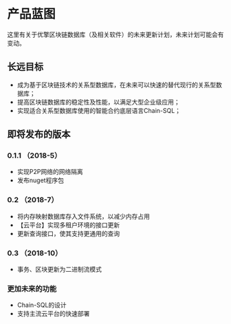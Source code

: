 # 产品蓝图

这里有关于优擎区块链数据库（及相关软件）的未来更新计划，未来计划可能会有变动。

## 长远目标

* 成为基于区块链技术的关系型数据库，在未来可以快速的替代现行的关系型数据库；
* 提高区块链数据库的稳定性及性能，以满足大型企业级应用；
* 实现适合关系型数据库使用的智能合约底层语言Chain-SQL；

## 即将发布的版本

### 0.1.1 （2018-5）

* 实现P2P网络的网络隔离
* 发布nuget程序包

### 0.2 （2018-7）

* 将内存映射数据库存入文件系统，以减少内存占用
* 【云平台】实现多租户环境的接口更新
* 更新查询接口，使其支持更通用的查询

### 0.3 （2018-10）

* 事务、区块更新为二进制流模式

### 更加未来的功能

* Chain-SQL的设计
* 支持主流云平台的快速部署


